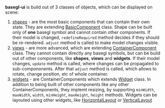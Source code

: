 **basegl-ui** is build out of 3 classes of objects, which can be displayed on scene:

1. [shapes](shape) - are the most basic components that can contain their own state. They are extending [BasicComponent](abstract/BasicComponent.coffee) class. Shape can be built only of **one** basegl symbol and cannot contain other components. If their model is changed, `redefineRequired` method decides if they should be re-rendered. `adjust` method is called to make model changes visible.
1. [views](view) - are more advanced, which are extending  [ContainerComponent](abstract/ContainerComponent.coffee) class. They cannot contain directly any basegl symbols, but can be build out of other components, like **shapes**, **views** and **widgets**. If their model changes, `update` method is called, where changes can be propagated to sub-compononents. After that `adjust` method is called, which allows to rotate, change position, etc of whole container.
1. [widgets](widget) - are ContainerComponents which extends [Widget](widget/Widget.coffee) class. In addition to being built of other components like any other ContainerComponents, they implemt resizing, by supporting `minWidth`, `maxWidth`, `width`,  `minHeight`, `maxHeight`, `height` methods. Widgets can be layouted using other widgets, like [HorizontalLayout](widget/HorizontalLayout.coffee) or [VerticalLayout](widget/VerticalLayout.coffee)

